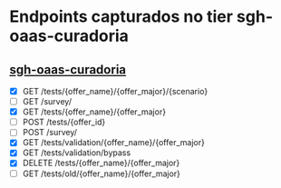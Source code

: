 # Endpoints capturados no tier sgh-oaas-curadoria

## [sgh-oaas-curadoria](https://oaas-curadoria.nuvem.bb.com.br/doc/)

- [X] GET /tests/{offer_name}/{offer_major}/{scenario}
- [ ] GET /survey/
- [X] GET /tests/{offer_name}/{offer_major}
- [ ] POST /tests/{offer_id}
- [ ] POST /survey/
- [X] GET /tests/validation/{offer_name}/{offer_major}
- [X] GET /tests/validation/bypass
- [X] DELETE /tests/{offer_name}/{offer_major}
- [ ] GET /tests/old/{offer_name}/{offer_major}
